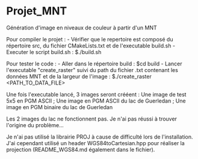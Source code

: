 # Projet_MNT
Génération d'image en niveaux de couleur à partir d'un MNT

Pour compiler le projet :
	- Vérifier que le repertoire est composé du répertoire src, du fichier CMakeLists.txt et de l'executable build.sh
	- Executer le script build.sh : $./build.sh

Pour tester le code :
	- Aller dans le répertoire build : $cd build
	- Lancer l'executable "create_raster" suivi du path du fichier .txt contenant les données MNT et de la largeur de l'image : $./create_raster <PATH_TO_DATA_FILE> <largeur>

Une fois l'executable lancé, 3 images seront crééent : Une image de test 5x5 en PGM ASCII ; Une image en PGM ASCII du lac de Guerledan ; Une image en PGM binaire du lac de Guerledan

Les 2 images du lac ne fonctionnent pas. Je n'ai pas réussi à trouver l'origine du problème...

Je n'ai pas utilisé la librairie PROJ à cause de difficulté lors de l'installation. J'ai cependant utilisé un header WGS84toCartesian.hpp pour réaliser la projection (README_WGS84.md également dans le fichier).
